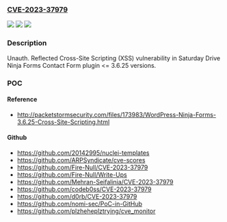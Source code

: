 ### [CVE-2023-37979](https://cve.mitre.org/cgi-bin/cvename.cgi?name=CVE-2023-37979)
![](https://img.shields.io/static/v1?label=Product&message=Ninja%20Forms%20Contact%20Form&color=blue)
![](https://img.shields.io/static/v1?label=Version&message=n%2Fa&color=blue)
![](https://img.shields.io/static/v1?label=Vulnerability&message=CWE-79%20Improper%20Neutralization%20of%20Input%20During%20Web%20Page%20Generation%20('Cross-site%20Scripting')&color=brighgreen)

### Description

Unauth. Reflected Cross-Site Scripting (XSS) vulnerability in Saturday Drive Ninja Forms Contact Form plugin <= 3.6.25 versions.

### POC

#### Reference
- http://packetstormsecurity.com/files/173983/WordPress-Ninja-Forms-3.6.25-Cross-Site-Scripting.html

#### Github
- https://github.com/20142995/nuclei-templates
- https://github.com/ARPSyndicate/cve-scores
- https://github.com/Fire-Null/CVE-2023-37979
- https://github.com/Fire-Null/Write-Ups
- https://github.com/Mehran-Seifalinia/CVE-2023-37979
- https://github.com/codeb0ss/CVE-2023-37979
- https://github.com/d0rb/CVE-2023-37979
- https://github.com/nomi-sec/PoC-in-GitHub
- https://github.com/plzheheplztrying/cve_monitor

